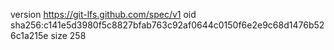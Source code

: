 version https://git-lfs.github.com/spec/v1
oid sha256:c141e5d3980f5c8827bfab763c92af0644c0150f6e2e9c68d1476b526c1a215e
size 258
